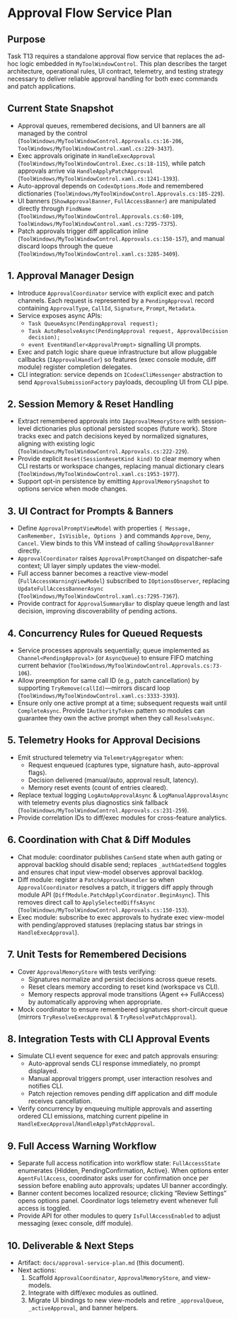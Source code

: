 # Approval Flow Service Plan

## Purpose
Task T13 requires a standalone approval flow service that replaces the ad-hoc logic embedded in `MyToolWindowControl`. This plan describes the target architecture, operational rules, UI contract, telemetry, and testing strategy necessary to deliver reliable approval handling for both exec commands and patch applications.

## Current State Snapshot
- Approval queues, remembered decisions, and UI banners are all managed by the control (`ToolWindows/MyToolWindowControl.Approvals.cs:16-206`, `ToolWindows/MyToolWindowControl.xaml.cs:229-3437`).
- Exec approvals originate in `HandleExecApproval` (`ToolWindows/MyToolWindowControl.Exec.cs:18-115`), while patch approvals arrive via `HandleApplyPatchApproval` (`ToolWindows/MyToolWindowControl.xaml.cs:1241-1393`).
- Auto-approval depends on `CodexOptions.Mode` and remembered dictionaries (`ToolWindows/MyToolWindowControl.Approvals.cs:185-229`).
- UI banners (`ShowApprovalBanner`, `FullAccessBanner`) are manipulated directly through `FindName` (`ToolWindows/MyToolWindowControl.Approvals.cs:60-109`, `ToolWindows/MyToolWindowControl.xaml.cs:7295-7375`).
- Patch approvals trigger diff application inline (`ToolWindows/MyToolWindowControl.Approvals.cs:150-157`), and manual discard loops through the queue (`ToolWindows/MyToolWindowControl.xaml.cs:3285-3409`).

## 1. Approval Manager Design
- Introduce `ApprovalCoordinator` service with explicit exec and patch channels. Each request is represented by a `PendingApproval` record containing `ApprovalType`, `CallId`, `Signature`, `Prompt`, `Metadata`.
- Service exposes async APIs:
  - `Task QueueAsync(PendingApproval request);`
  - `Task AutoResolveAsync(PendingApproval request, ApprovalDecision decision);`
  - `event EventHandler<ApprovalPrompt>` signalling UI prompts.
- Exec and patch logic share queue infrastructure but allow pluggable callbacks (`IApprovalHandler`) so features (exec console module, diff module) register completion delegates.
- CLI integration: service depends on `ICodexCliMessenger` abstraction to send `ApprovalSubmissionFactory` payloads, decoupling UI from CLI pipe.

## 2. Session Memory & Reset Handling
- Extract remembered approvals into `IApprovalMemoryStore` with session-level dictionaries plus optional persisted scopes (future work). Store tracks exec and patch decisions keyed by normalized signatures, aligning with existing logic (`ToolWindows/MyToolWindowControl.Approvals.cs:222-229`).
- Provide explicit `Reset(SessionResetKind kind)` to clear memory when CLI restarts or workspace changes, replacing manual dictionary clears (`ToolWindows/MyToolWindowControl.xaml.cs:1953-1977`).
- Support opt-in persistence by emitting `ApprovalMemorySnapshot` to options service when mode changes.

## 3. UI Contract for Prompts & Banners
- Define `ApprovalPromptViewModel` with properties `{ Message, CanRemember, IsVisible, Options }` and commands `Approve`, `Deny`, `Cancel`. View binds to this VM instead of calling `ShowApprovalBanner` directly.
- `ApprovalCoordinator` raises `ApprovalPromptChanged` on dispatcher-safe context; UI layer simply updates the view-model.
- Full access banner becomes a reactive view-model (`FullAccessWarningViewModel`) subscribed to `IOptionsObserver`, replacing `UpdateFullAccessBannerAsync` (`ToolWindows/MyToolWindowControl.xaml.cs:7295-7367`).
- Provide contract for `ApprovalSummaryBar` to display queue length and last decision, improving discoverability of pending actions.

## 4. Concurrency Rules for Queued Requests
- Service processes approvals sequentially; queue implemented as `Channel<PendingApproval>` (or `AsyncQueue`) to ensure FIFO matching current behavior (`ToolWindows/MyToolWindowControl.Approvals.cs:73-106`).
- Allow preemption for same call ID (e.g., patch cancellation) by supporting `TryRemove(callId)`—mirrors discard loop (`ToolWindows/MyToolWindowControl.xaml.cs:3333-3393`).
- Ensure only one active prompt at a time; subsequent requests wait until `CompleteAsync`. Provide `IAuthorityToken` pattern so modules can guarantee they own the active prompt when they call `ResolveAsync`.

## 5. Telemetry Hooks for Approval Decisions
- Emit structured telemetry via `TelemetryAggregator` when:
  - Request enqueued (captures type, signature hash, auto-approval flags).
  - Decision delivered (manual/auto, approval result, latency).
  - Memory reset events (count of entries cleared).
- Replace textual logging `LogAutoApprovalAsync` & `LogManualApprovalAsync` with telemetry events plus diagnostics sink fallback (`ToolWindows/MyToolWindowControl.Approvals.cs:231-259`).
- Provide correlation IDs to diff/exec modules for cross-feature analytics.

## 6. Coordination with Chat & Diff Modules
- Chat module: coordinator publishes `CanSend` state when auth gating or approval backlog should disable send; replaces `_authGatedSend` toggles and ensures chat input view-model observes approval backlog.
- Diff module: register a `PatchApprovalHandler` so when `ApprovalCoordinator` resolves a patch, it triggers diff apply through module API (`DiffModule.PatchApplyCoordinator.BeginAsync`). This removes direct call to `ApplySelectedDiffsAsync` (`ToolWindows/MyToolWindowControl.Approvals.cs:150-153`).
- Exec module: subscribe to exec approvals to hydrate exec view-model with pending/approved statuses (replacing status bar strings in `HandleExecApproval`).

## 7. Unit Tests for Remembered Decisions
- Cover `ApprovalMemoryStore` with tests verifying:
  - Signatures normalize and persist decisions across queue resets.
  - Reset clears memory according to reset kind (workspace vs CLI).
  - Memory respects approval mode transitions (Agent ↔ FullAccess) by automatically approving when appropriate.
- Mock coordinator to ensure remembered signatures short-circuit queue (mirrors `TryResolveExecApproval` & `TryResolvePatchApproval`).

## 8. Integration Tests with CLI Approval Events
- Simulate CLI event sequence for exec and patch approvals ensuring:
  - Auto-approval sends CLI response immediately, no prompt displayed.
  - Manual approval triggers prompt, user interaction resolves and notifies CLI.
  - Patch rejection removes pending diff application and diff module receives cancellation.
- Verify concurrency by enqueuing multiple approvals and asserting ordered CLI emissions, matching current pipeline in `HandleExecApproval`/`HandleApplyPatchApproval`.

## 9. Full Access Warning Workflow
- Separate full access notification into workflow state: `FullAccessState` enumerates {Hidden, PendingConfirmation, Active}. When options enter `AgentFullAccess`, coordinator asks user for confirmation once per session before enabling auto approvals; updates UI banner accordingly.
- Banner content becomes localized resource; clicking “Review Settings” opens options panel. Coordinator logs telemetry event whenever full access is toggled.
- Provide API for other modules to query `IsFullAccessEnabled` to adjust messaging (exec console, diff module).

## 10. Deliverable & Next Steps
- Artifact: `docs/approval-service-plan.md` (this document).
- Next actions:
  1. Scaffold `ApprovalCoordinator`, `ApprovalMemoryStore`, and view-models.
  2. Integrate with diff/exec modules as outlined.
  3. Migrate UI bindings to new view-models and retire `_approvalQueue`, `_activeApproval`, and banner helpers.
